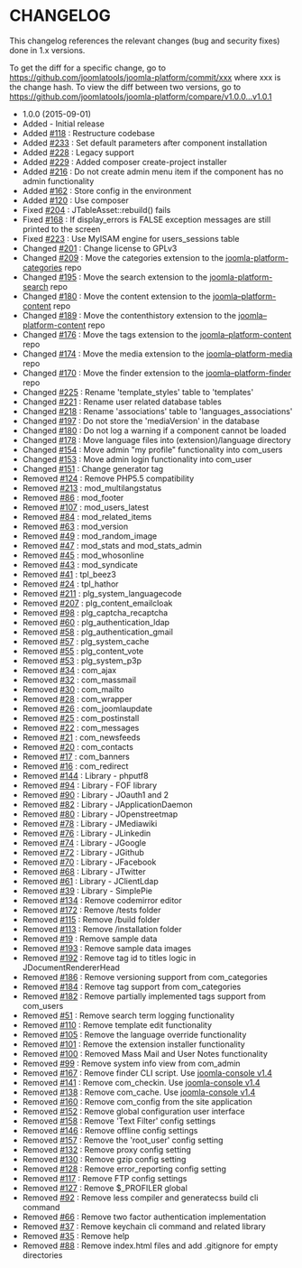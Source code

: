 CHANGELOG
=========

This changelog references the relevant changes (bug and security fixes) done in 1.x versions.

To get the diff for a specific change, go to https://github.com/joomlatools/joomla-platform/commit/xxx where xxx is the change hash.
To view the diff between two versions, go to https://github.com/joomlatools/joomla-platform/compare/v1.0.0...v1.0.1

* 1.0.0 (2015-09-01)
 * Added - Initial release
 * Added [#118] : Restructure codebase
 * Added [#233] : Set default parameters after component installation
 * Added [#228] : Legacy support
 * Added [#229] : Added composer create-project installer
 * Added [#216] : Do not create admin menu item if the component has no admin functionality
 * Added [#162] : Store config in the environment
 * Added [#120] : Use composer
 * Fixed [#204] : JTableAsset::rebuild() fails
 * Fixed [#168] : If display_errors is FALSE exception messages are still printed to the screen
 * Fixed [#223] : Use MyISAM engine for users_sessions table
 * Changed [#201] : Change license to GPLv3
 * Changed [#209] : Move the categories extension to the [joomla-platform-categories] repo
 * Changed [#195] : Move the search extension to the [joomla-platform-search] repo
 * Changed [#180] : Move the content extension to the [joomla–platform-content] repo
 * Changed [#189] : Move the contenthistory extension to the [joomla–platform-content] repo
 * Changed [#176] : Move the tags extension to the [joomla–platform-content] repo
 * Changed [#174] : Move the media extension to the [joomla–platform-media] repo
 * Changed [#170] : Move the finder extension to the [joomla–platform-finder] repo
 * Changed [#225] : Rename 'template_styles' table to 'templates' 
 * Changed [#221] : Rename user related database tables 
 * Changed [#218] : Rename 'associations' table to 'languages_associations'
 * Changed [#197] : Do not store the 'mediaVersion' in the database
 * Changed [#180] : Do not log a warning if a component cannot be loaded
 * Changed [#178] : Move language files into (extension)/language directory
 * Changed [#154] : Move admin "my profile" functionality into com_users
 * Changed [#153] : Move admin login functionality into com_user
 * Changed [#151] : Change generator tag
 * Removed [#124] : Remove PHP5.5 compatibility
 * Removed [#213] : mod_multilangstatus
 * Removed [#86]  : mod_footer
 * Removed [#107] : mod_users_latest
 * Removed [#84]  : mod_related_items
 * Removed [#63]  : mod_version
 * Removed [#49]  : mod_random_image
 * Removed [#47]  : mod_stats and mod_stats_admin
 * Removed [#45]  : mod_whosonline
 * Removed [#43]  : mod_syndicate
 * Removed [#41]  : tpl_beez3
 * Removed [#24]  : tpl_hathor
 * Removed [#211] : plg_system_languagecode
 * Removed [#207] : plg_content_emailcloak
 * Removed [#98]  : plg_captcha_recaptcha
 * Removed [#60]  : plg_authentication_ldap
 * Removed [#58]  : plg_authentication_gmail
 * Removed [#57]  : plg_system_cache
 * Removed [#55]  : plg_content_vote
 * Removed [#53]  : plg_system_p3p
 * Removed [#34]  : com_ajax
 * Removed [#32]  : com_massmail
 * Removed [#30]  : com_mailto
 * Removed [#28]  : com_wrapper
 * Removed [#26]  : com_joomlaupdate
 * Removed [#25]  : com_postinstall 
 * Removed [#22]  : com_messages
 * Removed [#21]  : com_newsfeeds
 * Removed [#20]  : com_contacts
 * Removed [#17]  : com_banners
 * Removed [#16]  : com_redirect
 * Removed [#144] : Library - phputf8 
 * Removed [#94]  : Library - FOF library
 * Removed [#90]  : Library - JOauth1 and 2 
 * Removed [#82]  : Library - JApplicationDaemon
 * Removed [#80]  : Library - JOpenstreetmap
 * Removed [#78]  : Library - JMediawiki
 * Removed [#76]  : Library - JLinkedin 
 * Removed [#74]  : Library - JGoogle
 * Removed [#72]  : Library - JGithub
 * Removed [#70]  : Library - JFacebook
 * Removed [#68]  : Library - JTwitter
 * Removed [#61]  : Library - JClientLdap
 * Removed [#39]  : Library - SimplePie
 * Removed [#134] : Remove codemirror editor
 * Removed [#172] : Remove /tests folder
 * Removed [#115] : Remove /build folder
 * Removed [#113] : Remove /installation folder
 * Removed [#19]  : Remove sample data 
 * Removed [#193] : Remove sample data images
 * Removed [#192] : Remove tag id to titles logic in JDocumentRendererHead
 * Removed [#186] : Remove versioning support from com_categories
 * Removed [#184] : Remove tag support from com_categories
 * Removed [#182] : Remove partially implemented tags support from com_users
 * Removed [#51]  : Remove search term logging functionality
 * Removed [#110] : Remove template edit functionality
 * Removed [#105] : Remove the language override functionality
 * Removed [#101] : Remove the extension installer functionality 
 * Removed [#100] : Removed Mass Mail and User Notes functionality
 * Removed [#99]  : Remove system info view from com_admin
 * Removed [#167] : Remove finder CLI script. Use [joomla-console v1.4]
 * Removed [#141] : Remove com_checkin. Use [joomla-console v1.4]
 * Removed [#138] : Remove com_cache. Use [joomla-console v1.4]
 * Removed [#160] : Remove com_config from the site application
 * Removed [#152] : Remove global configuration user interface
 * Removed [#158] : Remove 'Text Filter' config settings
 * Removed [#146] : Remove offline config settings
 * Removed [#157] : Remove the 'root_user' config setting
 * Removed [#132] : Remove proxy config setting
 * Removed [#130] : Remove gzip config setting
 * Removed [#128] : Remove error_reporting config setting
 * Removed [#117] : Remove FTP config settings
 * Removed [#127] : Remove $_PROFILER global
 * Removed [#92]  : Remove less compiler and generatecss build cli command
 * Removed [#66]  : Remove two factor authentication implementation
 * Removed [#37]  : Remove keychain cli command and related library
 * Removed [#35]  : Remove help
 * Removed [#88]  : Remove index.html files and add .gitignore for empty directories
 
[joomla-platform-categories]: https://github.com/joomlatools/joomla-platform-categories
[joomla-platform-search]: https://github.com/joomlatools/joomla-platform-search
[joomla–platform-content]: https://github.com/joomlatools/joomla-platform-content
[joomla–platform-media]: https://github.com/joomlatools/joomla-platform-media
[joomla–platform-finder]: https://github.com/joomlatools/joomla-platform-finder

[joomla-console v1.4]: https://github.com/joomlatools/joomla-console/releases/tag/v1.4.0

[#233]:  https://github.com/joomlatools/joomla-platform/pull/233
[#228]: https://github.com/joomlatools/joomla-platform/pull/228
[#229]: https://github.com/joomlatools/joomla-platform/pull/229
[#216]: https://github.com/joomlatools/joomla-platform/pull/216
[#162]: https://github.com/joomlatools/joomla-platform/pull/162
[#120]: https://github.com/joomlatools/joomla-platform/pull/120
[#204]: https://github.com/joomlatools/joomla-platform/pull/204 
[#168]: https://github.com/joomlatools/joomla-platform/pull/168
[#223]: https://github.com/joomlatools/joomla-platform/pull/223
[#201]: https://github.com/joomlatools/joomla-platform/pull/201
[#209]: https://github.com/joomlatools/joomla-platform/pull/209
[#195]: https://github.com/joomlatools/joomla-platform/pull/195
[#180]: https://github.com/joomlatools/joomla-platform/pull/180
[#189]: https://github.com/joomlatools/joomla-platform/pull/189
[#176]: https://github.com/joomlatools/joomla-platform/pull/176
[#174]: https://github.com/joomlatools/joomla-platform/pull/174
[#170]: https://github.com/joomlatools/joomla-platform/pull/170
[#225]: https://github.com/joomlatools/joomla-platform/pull/225
[#221]: https://github.com/joomlatools/joomla-platform/pull/221
[#218]: https://github.com/joomlatools/joomla-platform/pull/218
[#197]: https://github.com/joomlatools/joomla-platform/pull/197
[#180]: https://github.com/joomlatools/joomla-platform/pull/180
[#178]: https://github.com/joomlatools/joomla-platform/pull/178
[#154]: https://github.com/joomlatools/joomla-platform/pull/154
[#153]: https://github.com/joomlatools/joomla-platform/pull/153
[#151]: https://github.com/joomlatools/joomla-platform/pull/151
[#124]: https://github.com/joomlatools/joomla-platform/pull/124
[#213]: https://github.com/joomlatools/joomla-platform/pull/213
[#86]: https://github.com/joomlatools/joomla-platform/pull/86
[#107]: https://github.com/joomlatools/joomla-platform/pull/107
[#84]: https://github.com/joomlatools/joomla-platform/pull/84
[#63]: https://github.com/joomlatools/joomla-platform/pull/63
[#49]: https://github.com/joomlatools/joomla-platform/pull/49
[#47]: https://github.com/joomlatools/joomla-platform/pull/47
[#45]: https://github.com/joomlatools/joomla-platform/pull/45
[#43]: https://github.com/joomlatools/joomla-platform/pull/43
[#41]: https://github.com/joomlatools/joomla-platform/pull/41
[#24]: https://github.com/joomlatools/joomla-platform/pull/24
[#211]: https://github.com/joomlatools/joomla-platform/pull/211
[#207]: https://github.com/joomlatools/joomla-platform/pull/207
[#98]: https://github.com/joomlatools/joomla-platform/pull/98
[#58]: https://github.com/joomlatools/joomla-platform/pull/58
[#57]: https://github.com/joomlatools/joomla-platform/pull/57
[#55]: https://github.com/joomlatools/joomla-platform/pull/55
[#53]: https://github.com/joomlatools/joomla-platform/pull/53
[#34]: https://github.com/joomlatools/joomla-platform/pull/34
[#32]: https://github.com/joomlatools/joomla-platform/pull/32
[#30]: https://github.com/joomlatools/joomla-platform/pull/30
[#28]: https://github.com/joomlatools/joomla-platform/pull/28
[#26]: https://github.com/joomlatools/joomla-platform/pull/26
[#25]: https://github.com/joomlatools/joomla-platform/pull/25
[#22]: https://github.com/joomlatools/joomla-platform/pull/22
[#21]: https://github.com/joomlatools/joomla-platform/pull/21
[#20]: https://github.com/joomlatools/joomla-platform/pull/20
[#17]: https://github.com/joomlatools/joomla-platform/pull/17
[#16]: https://github.com/joomlatools/joomla-platform/pull/16
[#144]: https://github.com/joomlatools/joomla-platform/pull/144
[#94]: https://github.com/joomlatools/joomla-platform/pull/94
[#90]: https://github.com/joomlatools/joomla-platform/pull/90
[#82]: https://github.com/joomlatools/joomla-platform/pull/82
[#80]: https://github.com/joomlatools/joomla-platform/pull/80
[#78]: https://github.com/joomlatools/joomla-platform/pull/78
[#76]: https://github.com/joomlatools/joomla-platform/pull/76
[#74]: https://github.com/joomlatools/joomla-platform/pull/74
[#72]: https://github.com/joomlatools/joomla-platform/pull/72
[#70]: https://github.com/joomlatools/joomla-platform/pull/70
[#68]: https://github.com/joomlatools/joomla-platform/pull/68
[#61]: https://github.com/joomlatools/joomla-platform/pull/61
[#39]: https://github.com/joomlatools/joomla-platform/pull/39
[#134]: https://github.com/joomlatools/joomla-platform/pull/134
[#172]: https://github.com/joomlatools/joomla-platform/pull/172
[#115]: https://github.com/joomlatools/joomla-platform/pull/115
[#113]: https://github.com/joomlatools/joomla-platform/pull/113
[#19]: https://github.com/joomlatools/joomla-platform/pull/19
[#193]: https://github.com/joomlatools/joomla-platform/pull/193
[#192]: https://github.com/joomlatools/joomla-platform/pull/192
[#186]: https://github.com/joomlatools/joomla-platform/pull/186
[#184]: https://github.com/joomlatools/joomla-platform/pull/184
[#182]: https://github.com/joomlatools/joomla-platform/pull/182
[#51]: https://github.com/joomlatools/joomla-platform/pull/51
[#110]: https://github.com/joomlatools/joomla-platform/pull/110
[#105]: https://github.com/joomlatools/joomla-platform/pull/105
[#101]: https://github.com/joomlatools/joomla-platform/pull/101
[#100]: https://github.com/joomlatools/joomla-platform/pull/100
[#99]: https://github.com/joomlatools/joomla-platform/pull/99
[#167]: https://github.com/joomlatools/joomla-platform/pull/167
[#141]: https://github.com/joomlatools/joomla-platform/pull/141
[#138]: https://github.com/joomlatools/joomla-platform/pull/138
[#160]: https://github.com/joomlatools/joomla-platform/pull/160
[#152]: https://github.com/joomlatools/joomla-platform/pull/152
[#158]: https://github.com/joomlatools/joomla-platform/pull/158
[#146]: https://github.com/joomlatools/joomla-platform/pull/146
[#157]: https://github.com/joomlatools/joomla-platform/pull/157
[#132]: https://github.com/joomlatools/joomla-platform/pull/132
[#130]: https://github.com/joomlatools/joomla-platform/pull/130
[#128]: https://github.com/joomlatools/joomla-platform/pull/128
[#117]: https://github.com/joomlatools/joomla-platform/pull/117
[#127]: https://github.com/joomlatools/joomla-platform/pull/127
[#92]: https://github.com/joomlatools/joomla-platform/pull/92
[#66]: https://github.com/joomlatools/joomla-platform/pull/66
[#37]: https://github.com/joomlatools/joomla-platform/pull/37
[#35]: https://github.com/joomlatools/joomla-platform/pull/35
[#88]: https://github.com/joomlatools/joomla-platform/pull/88
[#60]: https://github.com/joomlatools/joomla-platform/pull/60
[#118]: https://github.com/joomlatools/joomla-platform/pull/118